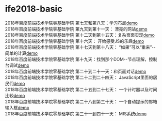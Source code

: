 # ife2018-basic
2018年百度前端技术学院零基础学院
第七天和第八天：学习布局[demo](http://laginalin.github.io/ife2018-basic/layout.html)<br />
2018年百度前端技术学院零基础学院 第九天到第十一天： 漂亮的网站[demo](http://laginalin.github.io/ife2018-basic/index.html)<br />
2018年百度前端技术学院零基础学院 第十二天到第十五天：复杂页面实现[demo](http://laginalin.github.io/ife2018-basic/chat.html)<br />
2018年百度前端技术学院零基础学院 第十六天： 开始感受JS的乐趣[demo](http://laginalin.github.io/ife2018-basic/resume.html)<br />
2018年百度前端技术学院零基础学院 第十七天到第十八天： “如果”可以“重来”--简单的计算[demo](http://laginalin.github.io/ife2018-basic/js_16.html)<br />
2018年百度前端技术学院零基础学院 第十九天：找到那个DOM--节点理解，控制台调试[demo](http://laginalin.github.io/ife2018-basic/js_19.html)<br />
2018年百度前端技术学院零基础学院 第二十到二十一天：和页面对话[demo](http://laginalin.github.io/ife2018-basic/js_21.html)<br />
2018年百度前端技术学院零基础学院 第二十二到二十四天： JavaScript里面的居民们[demo](http://laginalin.github.io/ife2018-basic/js_22.html)<br />
2018年百度前端技术学院零基础学院 第二十五到二十七天： 一个计时器以及时间比较[demo](http://laginalin.github.io/ife2018-basic/js_25.html)<br />
2018年百度前端技术学院零基础学院 第二十八到第三十天： 一个自动提示的邮箱输入框[demo](http://laginalin.github.io/ife2018-basic/js_28.html)<br />
2018年百度前端技术学院零基础学院 第三十一到四十一天： MIS系统[demo](http://laginalin.github.io/ife2018-basic/js_mis.html)<br />
